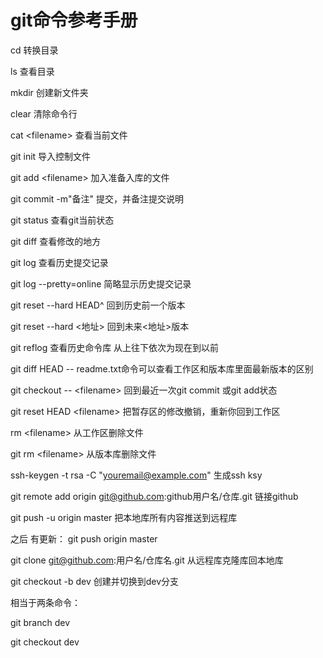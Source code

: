 # git命令参考手册

cd 转换目录

ls  查看目录

mkdir 创建新文件夹

clear  清除命令行

cat \<filename> 查看当前文件

git init  导入控制文件

git add \<filename> 加入准备入库的文件

git commit -m"备注"   提交，并备注提交说明

git status 	查看git当前状态

git diff 	查看修改的地方

git log     查看历史提交记录

git log --pretty=online  简略显示历史提交记录

git reset --hard HEAD^ 回到历史前一个版本

git reset --hard \<地址>  回到未来\<地址>版本

git reflog   查看历史命令库 从上往下依次为现在到以前

git diff HEAD -- readme.txt命令可以查看工作区和版本库里面最新版本的区别

git checkout -- \<filename> 回到最近一次git commit 或git add状态

git reset HEAD \<filename> 把暂存区的修改撤销，重新你回到工作区

rm \<filename> 从工作区删除文件

git rm \<filename>  从版本库删除文件

ssh-keygen -t rsa -C "youremail@example.com" 生成ssh ksy

git remote add origin git@github.com:github用户名/仓库.git          链接github

git push -u origin master  把本地库所有内容推送到远程库

之后  有更新： git push origin master

git clone git@github.com:用户名/仓库名.git    从远程库克隆库回本地库

git checkout -b dev 创建并切换到dev分支

相当于两条命令：

git branch dev

git checkout dev







